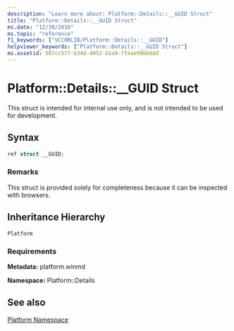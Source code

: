 ```yaml
---
description: "Learn more about: Platform::Details::__GUID Struct"
title: "Platform::Details::__GUID Struct"
ms.date: "12/30/2016"
ms.topic: "reference"
f1_keywords: ["VCCORLIB/Platform::Details::__GUID"]
helpviewer_keywords: ["Platform::Details::__GUID Struct"]
ms.assetid: 507cc577-b34d-4952-b1a9-ff4ae98bb6dd
---
```

# Platform::Details::__GUID Struct

This struct is intended for internal use only, and is not intended to be used for development.

## Syntax

```cpp
ref struct __GUID;
```

### Remarks

This struct is provided solely for completeness because it can be inspected with browsers.

## Inheritance Hierarchy

`Platform`

### Requirements

**Metadata:** platform.winmd

**Namespace:** Platform::Details

## See also

[Platform Namespace](platform-namespace-c-cx.md)
